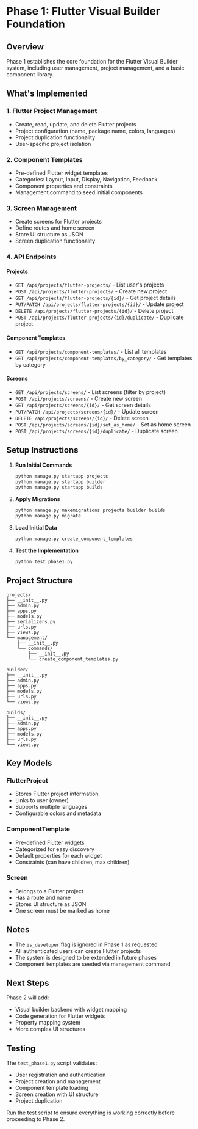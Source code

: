 # Phase 1: Flutter Visual Builder Foundation

## Overview
Phase 1 establishes the core foundation for the Flutter Visual Builder system, including user management, project management, and a basic component library.

## What's Implemented

### 1. **Flutter Project Management**
- Create, read, update, and delete Flutter projects
- Project configuration (name, package name, colors, languages)
- Project duplication functionality
- User-specific project isolation

### 2. **Component Templates**
- Pre-defined Flutter widget templates
- Categories: Layout, Input, Display, Navigation, Feedback
- Component properties and constraints
- Management command to seed initial components

### 3. **Screen Management**
- Create screens for Flutter projects
- Define routes and home screen
- Store UI structure as JSON
- Screen duplication functionality

### 4. **API Endpoints**

#### Projects
- `GET /api/projects/flutter-projects/` - List user's projects
- `POST /api/projects/flutter-projects/` - Create new project
- `GET /api/projects/flutter-projects/{id}/` - Get project details
- `PUT/PATCH /api/projects/flutter-projects/{id}/` - Update project
- `DELETE /api/projects/flutter-projects/{id}/` - Delete project
- `POST /api/projects/flutter-projects/{id}/duplicate/` - Duplicate project

#### Component Templates
- `GET /api/projects/component-templates/` - List all templates
- `GET /api/projects/component-templates/by_category/` - Get templates by category

#### Screens
- `GET /api/projects/screens/` - List screens (filter by project)
- `POST /api/projects/screens/` - Create new screen
- `GET /api/projects/screens/{id}/` - Get screen details
- `PUT/PATCH /api/projects/screens/{id}/` - Update screen
- `DELETE /api/projects/screens/{id}/` - Delete screen
- `POST /api/projects/screens/{id}/set_as_home/` - Set as home screen
- `POST /api/projects/screens/{id}/duplicate/` - Duplicate screen

## Setup Instructions

1. **Run Initial Commands**
   ```bash
   python manage.py startapp projects
   python manage.py startapp builder
   python manage.py startapp builds
   ```

2. **Apply Migrations**
   ```bash
   python manage.py makemigrations projects builder builds
   python manage.py migrate
   ```

3. **Load Initial Data**
   ```bash
   python manage.py create_component_templates
   ```

4. **Test the Implementation**
   ```bash
   python test_phase1.py
   ```

## Project Structure

```
projects/
├── __init__.py
├── admin.py
├── apps.py
├── models.py
├── serializers.py
├── urls.py
├── views.py
└── management/
    ├── __init__.py
    └── commands/
        ├── __init__.py
        └── create_component_templates.py

builder/
├── __init__.py
├── admin.py
├── apps.py
├── models.py
├── urls.py
└── views.py

builds/
├── __init__.py
├── admin.py
├── apps.py
├── models.py
├── urls.py
└── views.py
```

## Key Models

### FlutterProject
- Stores Flutter project information
- Links to user (owner)
- Supports multiple languages
- Configurable colors and metadata

### ComponentTemplate
- Pre-defined Flutter widgets
- Categorized for easy discovery
- Default properties for each widget
- Constraints (can have children, max children)

### Screen
- Belongs to a Flutter project
- Has a route and name
- Stores UI structure as JSON
- One screen must be marked as home

## Notes

- The `is_developer` flag is ignored in Phase 1 as requested
- All authenticated users can create Flutter projects
- The system is designed to be extended in future phases
- Component templates are seeded via management command

## Next Steps

Phase 2 will add:
- Visual builder backend with widget mapping
- Code generation for Flutter widgets
- Property mapping system
- More complex UI structures

## Testing

The `test_phase1.py` script validates:
- User registration and authentication
- Project creation and management
- Component template loading
- Screen creation with UI structure
- Project duplication

Run the test script to ensure everything is working correctly before proceeding to Phase 2.